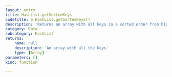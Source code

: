 ```yaml
---
layout: entry
title: HashList.getSortedKeys
codetitle: b.HashList.getSortedKeys()
description: 'Returns an array with all keys in a sorted order from higher to lower magnitude.'
category: Data
subcategory: HashList
returns:
    name: null
    description: 'An array with all the keys'
    type: [Array]
parameters: []
kind: function

---
```

